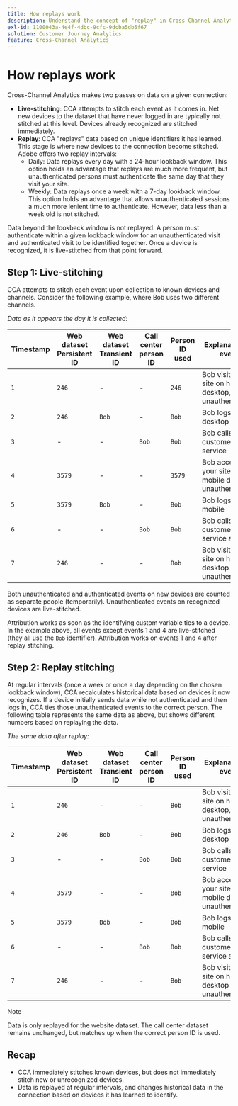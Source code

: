 ```yaml
---
title: How replays work
description: Understand the concept of "replay" in Cross-Channel Analytics
exl-id: 1100043a-4e4f-4dbc-9cfc-9dcba5db5f67
solution: Customer Journey Analytics
feature: Cross-Channel Analytics
---
```

# How replays work

Cross-Channel Analytics makes two passes on data on a given connection:

* **Live-stitching**: CCA attempts to stitch each event as it comes in. Net new devices to the dataset that have never logged in are typically not stitched at this level. Devices already recognized are stitched immediately.
* **Replay**: CCA "replays" data based on unique identifiers it has learned. This stage is where new devices to the connection become stitched. Adobe offers two replay intervals:
  * Daily: Data replays every day with a 24-hour lookback window. This option holds an advantage that replays are much more frequent, but unauthenticated persons must authenticate the same day that they visit your site.
  * Weekly: Data replays once a week with a 7-day lookback window. This option holds an advantage that allows unauthenticated sessions a much more lenient time to authenticate. However, data less than a week old is not stitched.

Data beyond the lookback window is not replayed. A person must authenticate within a given lookback window for an unauthenticated visit and authenticated visit to be identified together. Once a device is recognized, it is live-stitched from that point forward.

## Step 1: Live-stitching

CCA attempts to stitch each event upon collection to known devices and channels. Consider the following example, where Bob uses two different channels.

*Data as it appears the day it is collected:*

| Timestamp | Web dataset Persistent ID | Web dataset Transient ID | Call center person ID | Person ID used | Explanation of event | People metric (cumulative) |
| --- | --- | --- | --- | --- | --- | --- |
| `1` | `246` | - | - | `246` | Bob visits your site on his desktop, unauthenticated | `1` (246) |
| `2` | `246` | `Bob` | - | `Bob` | Bob logs in on desktop | `2` (246 and Bob) |
| `3` | - | - | `Bob` | `Bob` | Bob calls customer service | `2` (246 and Bob) |
| `4` | `3579` | - | - | `3579` | Bob accesses your site on his mobile device, unauthenticated | `3` (246, Bob, and 3579) |
| `5` | `3579` | `Bob` | - | `Bob` | Bob logs in via mobile | `3` (246, Bob, and 3579) |
| `6` | - | - | `Bob` | `Bob` | Bob calls customer service again | `3` (246, Bob, and 3579) |
| `7` | `246` | - | - | `Bob` | Bob visits your site on his desktop again, unauthenticated | `3` (246, Bob, and 3579) |

Both unauthenticated and authenticated events on new devices are counted as separate people (temporarily). Unauthenticated events on recognized devices are live-stitched.

Attribution works as soon as the identifying custom variable ties to a device. In the example above, all events except events 1 and 4 are live-stitched (they all use the `Bob` identifier). Attribution works on events 1 and 4 after replay stitching.

## Step 2: Replay stitching

At regular intervals (once a week or once a day depending on the chosen lookback window), CCA recalculates historical data based on devices it now recognizes. If a device initially sends data while not authenticated and then logs in, CCA ties those unauthenticated events to the correct person. The following table represents the same data as above, but shows different numbers based on replaying the data.

*The same data after replay:*

| Timestamp | Web dataset Persistent ID | Web dataset Transient ID | Call center person ID | Person ID used | Explanation of event | People metric (cumulative) |
| --- | --- | --- | --- | --- | --- | --- |
| `1` | `246` | - | - | `Bob` | Bob visits your site on his desktop, unauthenticated | `1` (Bob) |
| `2` | `246` | `Bob` | - | `Bob` | Bob logs in on desktop | `1` (Bob) |
| `3` | - | - | `Bob` | `Bob` | Bob calls customer service | `1` (Bob) |
| `4` | `3579` | - | - | `Bob` | Bob accesses your site on his mobile device, unauthenticated | `1` (Bob) |
| `5` | `3579` | `Bob` | - | `Bob` | Bob logs in via mobile | `1` (Bob) |
| `6` | - | - | `Bob` | `Bob` | Bob calls customer service again | `1` (Bob) |
| `7` | `246` | - | - | `Bob` | Bob visits your site on his desktop again, unauthenticated | `1` (Bob) |

>[!NOTE]
>
>Data is only replayed for the website dataset. The call center dataset remains unchanged, but matches up when the correct person ID is used.

## Recap

* CCA immediately stitches known devices, but does not immediately stitch new or unrecognized devices.
* Data is replayed at regular intervals, and changes historical data in the connection based on devices it has learned to identify.
